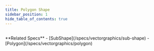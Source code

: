 ```yaml
---
title: Polygon Shape
sidebar_position: 1
hide_table_of_contents: true
---
```


<DarumaPlayer src='https://raw.githubusercontent.com/verygoodgraphics/resource/main/feature/geometry__daruma/geometry__polygon_shape.daruma' />

<br />
**Related Specs**
- [SubShape](/specs/vectorgraphics/sub-shape)
- [Polygon](/specs/vectorgraphics/polygon)
